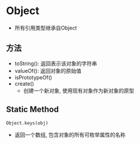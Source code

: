 # Object

- 所有引用类型继承自Object

## 方法

- toString(): 返回表示该对象的字符串
- valueOf(): 返回对象的原始值
- isPrototypeOf()
- create()
  - 创建一个新对象, 使用现有对象作为新对象的原型


## Static Method

`Object.keys(obj)`

- 返回一个数组, 包含对象的所有可枚举属性的名称